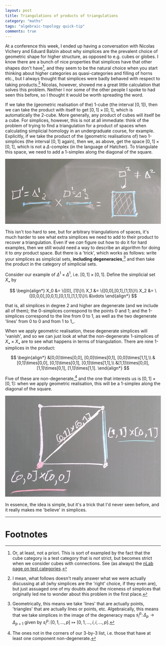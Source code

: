 ```yaml
---
layout: post
title: Triangulations of products of triangulations
category: "maths"
tags: "algebraic-topology quick-tip"
comments: true
---
```


At a conference this week, I ended up having a conversation with Nicolas Vichery and Eduard Balzin about why simplices are the prevalent choice of geometric shape for higher structure, as opposed to e.g. cubes or globes.
I know there are a bunch of nice properties that simplices have that other shapes don't have[^1], and they seem to be the natural choice when you start thinking about higher categories as quasi-categories and filling of horns etc., but I always thought that simplices were badly behaved with respect to taking products.[^4]
Nicolas, however, showed me a great little calculation that solves this problem.
Neither I nor some of the other people I spoke to had seen this before, so I thought it would be worth spreading the word.

<!--more-->

If we take the (geometric realisation of the) 1-cube (the interval $[0,1]$), then we can take the product with itself to get $[0,1]\times[0,1]$, which is automatically the 2-cube.
More generally, any product of cubes will itself be a cube.
For simplices, however, this is not at all immediate: think of the problem of trying to find a triangulation for a product of spaces when calculating simplicial homology in an undergraduate course, for example.
Explicitly, if we take the product of the (geometric realisations of) two 1-simplices (the interval $[0,1]$ again), then we, as above, get the space $[0,1]\times[0,1]$, which is not a $\Delta$-complex (in the language of Hatcher).
To triangulate this space, we need to add a 1-simplex along the diagonal of the square.

![Cubes work, simplices don't](/assets/post-images/2018-04-11-triangulation-of-products-cubes-work.jpg "Cubes work, simplices don't")

This isn't too hard to see, but for arbitrary triangulations of spaces, it's much harder to see what extra simplices we need to add to their product to recover a triangulation.
Even if we _can_ figure out how to do it for hard examples, then we still would need a way to describe an algorithm for doing it to _any_ product space.
But there is a 'trick', which works as follows: write your simplices as simplicial sets, **including degeneracies**,[^2] and then take the product in the category of simplicial sets.

Consider our example of $\Delta^1\times\Delta^1$, i.e. $[0,1]\times[0,1]$.
Define the simplicial set $X_\bullet$ by

$$
\begin{align*}
    X_0 &= \{[0], [1]\}\\
    X_1 &= \{[0,0],[0,1],[1,1]\}\\
    X_2 &= \{[0,0,0],[0,0,1],[0,1,1],[1,1,1]\}\\
    &\vdots
\end{align*}
$$

that is, all simplices in degree 2 and higher are degenerate (and we include all of them); the 0-simplices correspond to the points 0 and 1; and the 1-simplices correspond to the line from 0 to 1, as well as the two degenerate 'lines' from 0 to 0 and from 1 to 1_.

When we apply geometric realisation, these degenerate simplices will 'vanish', and so we can just look at what the non-degenerate 1-simplices of $X_\bullet\times X_\bullet$ are to see what happens in terms of triangulation.
There are nine 1-simplices in the product:

$$
\begin{align*}
   &[0,0]\times[0,0], [0,0]\times[0,1], [0,0]\times[1,1],\\
   &[0,1]\times[0,0], [0,1]\times[0,1], [0,1]\times[1,1],\\
   &[1,1]\times[0,0], [1,1]\times[0,1], [1,1]\times[1,1].
\end{align*}
$$

Five of these are non-degenerate,[^3] and the one that interests us is $[0,1]\times[0,1]$: when we apply geometric realisation, this will be a 1-simplex along the diagonal of the square.

![The final result](/assets/post-images/2018-04-11-triangulation-of-products-result.jpg "The final result")

In essence, the idea is simple, but it's a trick that I'd never seen before, and it really makes me 'believe' in simplices.

---

# Footnotes

[^1]: Or, at least, not a priori. This is sort of exampled by the fact that the cube category is a test category that is _not_ strict, but becomes strict when we consider cubes with connections. See (as always) the [nLab page on test categories](https://ncatlab.org/nlab/show/test+category#examples).
[^2]: Geometrically, this means we take 'lines' that are actually points, 'triangles' that are actually lines or points, etc. Algebraically, this means that we take simplices in the image of the degeneracy maps $s_i^p\colon\Delta_p\to\Delta_{p+1}$ given by $s_i^p\colon[0,1,\ldots,p]\mapsto[0,1,\ldots,i,i,\ldots,p]$.
[^3]: The ones not in the corners of our 3-by-3 list, i.e. those that have at least one component non-degenerate.
[^4]: I mean, what follows doesn't really answer what we were actually discussing at all (why simplices are the 'right' choice, if they even are), but just assuaged one of my doubts about the niceness of simplices that originally led me to wonder about this problem in the first place.